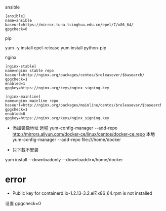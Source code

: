 <!--
 * @Author: wjn
 * @Date: 2020-08-29 00:38:59
 * @LastEditors: wjn
 * @LastEditTime: 2020-08-29 21:09:48
-->
ansible
```
[ansible]
name=ansible
baseurl=https://mirror.tuna.tsinghua.edu.cn/epel/7/x86_64/
gpgcheck=0
```

pip

yum -y install epel-release
yum install python-pip

nginx 

```
[nginx-stable]
name=nginx stable repo
baseurl=http://nginx.org/packages/centos/$releasever/$basearch/
gpgcheck=1
enabled=1
gpgkey=https://nginx.org/keys/nginx_signing.key

[nginx-mainline]
name=nginx mainline repo
baseurl=http://nginx.org/packages/mainline/centos/$releasever/$basearch/
gpgcheck=1
enabled=0
gpgkey=https://nginx.org/keys/nginx_signing.key
```



* 添加镜像地址
远程
yum-config-manager --add-repo http://mirrors.aliyun.com/docker-ce/linux/centos/docker-ce.repo
本地
yum-config-manager --add-repo file:///home/docker

* 只下载不安装

yum install <softName> --downloadonly --downloaddir=/home/docker



# error

* Public key for containerd.io-1.2.13-3.2.el7.x86_64.rpm is not installed

设置 gpgcheck=0